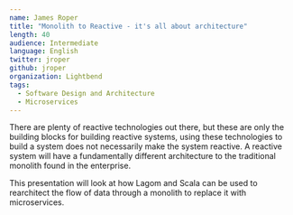 ```yaml
---
name: James Roper
title: "Monolith to Reactive - it's all about architecture"
length: 40
audience: Intermediate
language: English
twitter: jroper
github: jroper
organization: Lightbend
tags:
  - Software Design and Architecture
  - Microservices
---
```

There are plenty of reactive technologies out there, but these are only the building blocks for building reactive systems, using these technologies to build a system does not necessarily make the system reactive. A reactive system will have a fundamentally different architecture to the traditional monolith found in the enterprise.

This presentation will look at how Lagom and Scala can be used to rearchitect the flow of data through a monolith to replace it with microservices.
